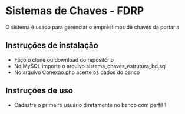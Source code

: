 # Sistemas de Chaves - FDRP

O sistema é usado para gerenciar o empréstimos de chaves da portaria

## Instruções de instalação
- Faço o clone ou download do repositório
- No MySQL importe o arquivo sistema_chaves_estrutura_bd.sql
- No arquivo Conexao.php acerte os dados do banco

## Instruções de uso
- Cadastre o primeiro usuário diretamente no banco com perfil 1